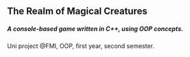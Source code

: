 ## The Realm of Magical Creatures

##### A console-based game written in C++, using OOP concepts.
Uni project @FMI, OOP, first year, second semester.
